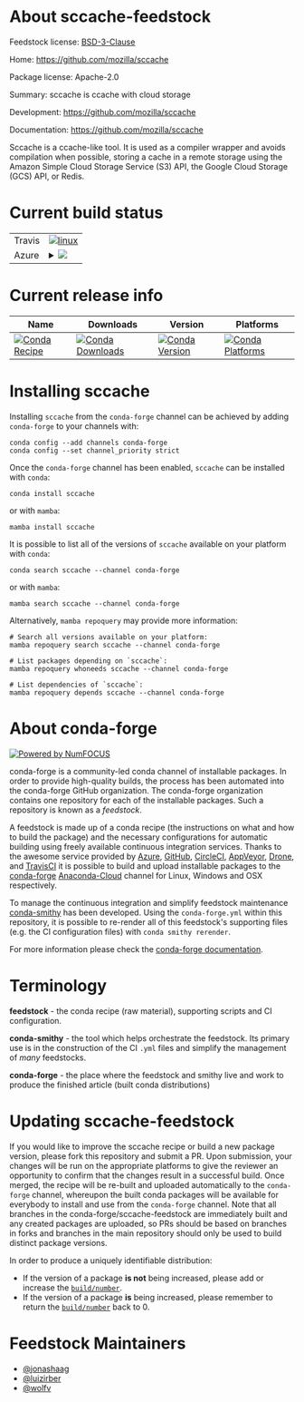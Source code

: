 About sccache-feedstock
=======================

Feedstock license: [BSD-3-Clause](https://github.com/conda-forge/sccache-feedstock/blob/main/LICENSE.txt)

Home: https://github.com/mozilla/sccache

Package license: Apache-2.0

Summary: sccache is ccache with cloud storage

Development: https://github.com/mozilla/sccache

Documentation: https://github.com/mozilla/sccache

Sccache is a ccache-like tool. It is used as a compiler wrapper and avoids
compilation when possible, storing a cache in a remote storage using the
Amazon Simple Cloud Storage Service (S3) API, the Google Cloud Storage (GCS) API,
or Redis.


Current build status
====================


<table><tr>
    <td>Travis</td>
    <td>
      <a href="https://app.travis-ci.com/conda-forge/sccache-feedstock">
        <img alt="linux" src="https://img.shields.io/travis/com/conda-forge/sccache-feedstock/main.svg?label=Linux">
      </a>
    </td>
  </tr>
    
  <tr>
    <td>Azure</td>
    <td>
      <details>
        <summary>
          <a href="https://dev.azure.com/conda-forge/feedstock-builds/_build/latest?definitionId=8784&branchName=main">
            <img src="https://dev.azure.com/conda-forge/feedstock-builds/_apis/build/status/sccache-feedstock?branchName=main">
          </a>
        </summary>
        <table>
          <thead><tr><th>Variant</th><th>Status</th></tr></thead>
          <tbody><tr>
              <td>linux_64</td>
              <td>
                <a href="https://dev.azure.com/conda-forge/feedstock-builds/_build/latest?definitionId=8784&branchName=main">
                  <img src="https://dev.azure.com/conda-forge/feedstock-builds/_apis/build/status/sccache-feedstock?branchName=main&jobName=linux&configuration=linux%20linux_64_" alt="variant">
                </a>
              </td>
            </tr><tr>
              <td>linux_aarch64</td>
              <td>
                <a href="https://dev.azure.com/conda-forge/feedstock-builds/_build/latest?definitionId=8784&branchName=main">
                  <img src="https://dev.azure.com/conda-forge/feedstock-builds/_apis/build/status/sccache-feedstock?branchName=main&jobName=linux&configuration=linux%20linux_aarch64_" alt="variant">
                </a>
              </td>
            </tr><tr>
              <td>osx_64</td>
              <td>
                <a href="https://dev.azure.com/conda-forge/feedstock-builds/_build/latest?definitionId=8784&branchName=main">
                  <img src="https://dev.azure.com/conda-forge/feedstock-builds/_apis/build/status/sccache-feedstock?branchName=main&jobName=osx&configuration=osx%20osx_64_" alt="variant">
                </a>
              </td>
            </tr><tr>
              <td>osx_arm64</td>
              <td>
                <a href="https://dev.azure.com/conda-forge/feedstock-builds/_build/latest?definitionId=8784&branchName=main">
                  <img src="https://dev.azure.com/conda-forge/feedstock-builds/_apis/build/status/sccache-feedstock?branchName=main&jobName=osx&configuration=osx%20osx_arm64_" alt="variant">
                </a>
              </td>
            </tr><tr>
              <td>win_64</td>
              <td>
                <a href="https://dev.azure.com/conda-forge/feedstock-builds/_build/latest?definitionId=8784&branchName=main">
                  <img src="https://dev.azure.com/conda-forge/feedstock-builds/_apis/build/status/sccache-feedstock?branchName=main&jobName=win&configuration=win%20win_64_" alt="variant">
                </a>
              </td>
            </tr>
          </tbody>
        </table>
      </details>
    </td>
  </tr>
</table>

Current release info
====================

| Name | Downloads | Version | Platforms |
| --- | --- | --- | --- |
| [![Conda Recipe](https://img.shields.io/badge/recipe-sccache-green.svg)](https://anaconda.org/conda-forge/sccache) | [![Conda Downloads](https://img.shields.io/conda/dn/conda-forge/sccache.svg)](https://anaconda.org/conda-forge/sccache) | [![Conda Version](https://img.shields.io/conda/vn/conda-forge/sccache.svg)](https://anaconda.org/conda-forge/sccache) | [![Conda Platforms](https://img.shields.io/conda/pn/conda-forge/sccache.svg)](https://anaconda.org/conda-forge/sccache) |

Installing sccache
==================

Installing `sccache` from the `conda-forge` channel can be achieved by adding `conda-forge` to your channels with:

```
conda config --add channels conda-forge
conda config --set channel_priority strict
```

Once the `conda-forge` channel has been enabled, `sccache` can be installed with `conda`:

```
conda install sccache
```

or with `mamba`:

```
mamba install sccache
```

It is possible to list all of the versions of `sccache` available on your platform with `conda`:

```
conda search sccache --channel conda-forge
```

or with `mamba`:

```
mamba search sccache --channel conda-forge
```

Alternatively, `mamba repoquery` may provide more information:

```
# Search all versions available on your platform:
mamba repoquery search sccache --channel conda-forge

# List packages depending on `sccache`:
mamba repoquery whoneeds sccache --channel conda-forge

# List dependencies of `sccache`:
mamba repoquery depends sccache --channel conda-forge
```


About conda-forge
=================

[![Powered by
NumFOCUS](https://img.shields.io/badge/powered%20by-NumFOCUS-orange.svg?style=flat&colorA=E1523D&colorB=007D8A)](https://numfocus.org)

conda-forge is a community-led conda channel of installable packages.
In order to provide high-quality builds, the process has been automated into the
conda-forge GitHub organization. The conda-forge organization contains one repository
for each of the installable packages. Such a repository is known as a *feedstock*.

A feedstock is made up of a conda recipe (the instructions on what and how to build
the package) and the necessary configurations for automatic building using freely
available continuous integration services. Thanks to the awesome service provided by
[Azure](https://azure.microsoft.com/en-us/services/devops/), [GitHub](https://github.com/),
[CircleCI](https://circleci.com/), [AppVeyor](https://www.appveyor.com/),
[Drone](https://cloud.drone.io/welcome), and [TravisCI](https://travis-ci.com/)
it is possible to build and upload installable packages to the
[conda-forge](https://anaconda.org/conda-forge) [Anaconda-Cloud](https://anaconda.org/)
channel for Linux, Windows and OSX respectively.

To manage the continuous integration and simplify feedstock maintenance
[conda-smithy](https://github.com/conda-forge/conda-smithy) has been developed.
Using the ``conda-forge.yml`` within this repository, it is possible to re-render all of
this feedstock's supporting files (e.g. the CI configuration files) with ``conda smithy rerender``.

For more information please check the [conda-forge documentation](https://conda-forge.org/docs/).

Terminology
===========

**feedstock** - the conda recipe (raw material), supporting scripts and CI configuration.

**conda-smithy** - the tool which helps orchestrate the feedstock.
                   Its primary use is in the construction of the CI ``.yml`` files
                   and simplify the management of *many* feedstocks.

**conda-forge** - the place where the feedstock and smithy live and work to
                  produce the finished article (built conda distributions)


Updating sccache-feedstock
==========================

If you would like to improve the sccache recipe or build a new
package version, please fork this repository and submit a PR. Upon submission,
your changes will be run on the appropriate platforms to give the reviewer an
opportunity to confirm that the changes result in a successful build. Once
merged, the recipe will be re-built and uploaded automatically to the
`conda-forge` channel, whereupon the built conda packages will be available for
everybody to install and use from the `conda-forge` channel.
Note that all branches in the conda-forge/sccache-feedstock are
immediately built and any created packages are uploaded, so PRs should be based
on branches in forks and branches in the main repository should only be used to
build distinct package versions.

In order to produce a uniquely identifiable distribution:
 * If the version of a package **is not** being increased, please add or increase
   the [``build/number``](https://docs.conda.io/projects/conda-build/en/latest/resources/define-metadata.html#build-number-and-string).
 * If the version of a package **is** being increased, please remember to return
   the [``build/number``](https://docs.conda.io/projects/conda-build/en/latest/resources/define-metadata.html#build-number-and-string)
   back to 0.

Feedstock Maintainers
=====================

* [@jonashaag](https://github.com/jonashaag/)
* [@luizirber](https://github.com/luizirber/)
* [@wolfv](https://github.com/wolfv/)


<!-- dummy commit to enable rerendering -->

